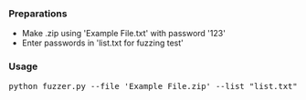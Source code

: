### Preparations
* Make .zip using 'Example File.txt' with password '123'
* Enter passwords in 'list.txt for fuzzing test'

### Usage
<pre>
python fuzzer.py --file 'Example File.zip' --list "list.txt"
</pre>